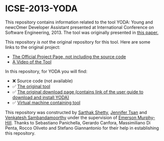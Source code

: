 # ICSE-2013-YODA
This repository contains information related to the tool YODA: Young and newcOmer Developer Assistant presented at International Conference on Software Engineering, 2013. The tool was originally presented in [this paper.](http://dl.acm.org/citation.cfm?id=2486998&dl=ACM&coll=DL&CFID=549134660&CFTOKEN=21620621)

This repository *is not* the original repository for this tool. Here are some links to the original project:

* [The Official Project Page, not including the source code](http://distat.unimol.it/tools/YODA)
* [A Video of the Tool](http://youtu.be/4yrbYT-LAXA)
 
In this repository, for YODA you will find:

* :x: Source code (not available)
* :white_check_mark: [The original tool](https://github.com/SoftwareEngineeringToolDemos/ICSE-2013-YODA/tree/master/binaries)
* :white_check_mark: [The original download page (contains link of the user guide to download and install YODA)](http://www.ing.unisannio.it/spanichella/pages/projects.html)
* :white_check_mark: [Virtual machine containing tool](https://drive.google.com/file/d/0B3F7juy-6KttelFxd0xRT1JXVU0/view?usp=sharing) 

This repository was constructed by [Sarthak Shetty](https://github.com/spshetty), [Jennifer Tsan](https://github.com/jentsan) and [Venkatesh Sambandamoorthy](https://github.com/ven0226) under the supervision of [Emerson Murphy-Hill](https://github.com/CaptainEmerson). Thanks to Sebastiano Panichella, Gerardo Canfora, Massimiliano Di Penta, Rocco Oliveto and Stefano Giannantonio for their help in establishing this repository.
